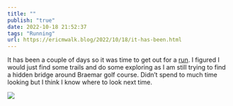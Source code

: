 ```yaml
---
title: ""
publish: "true"
date: 2022-10-18 21:52:37
tags: "Running"
url: https://ericmwalk.blog/2022/10/18/it-has-been.html
---
```


It has been a couple of days so it was time to get out for a [run](http://www.strava.com/activities/7985064359). I figured I would just find some trails and do some exploring as I am still trying to find a hidden bridge around Braemar golf course. Didn’t spend to much time looking but I think I know where to look next time.

![](https://ericmwalk.blog/uploads/2022/7c5e1ee2eb.jpg)